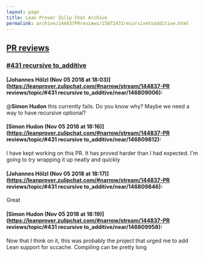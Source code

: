 ```yaml
---
layout: page
title: Lean Prover Zulip Chat Archive 
permalink: archive/144837PRreviews/15072431recursivetoadditive.html
---
```


## [PR reviews](index.html)
### [#431 recursive to_additive](15072431recursivetoadditive.html)

#### [Johannes Hölzl (Nov 05 2018 at 18:03)](https://leanprover.zulipchat.com/#narrow/stream/144837-PR reviews/topic/#431 recursive to_additive/near/146809006):
@**Simon Hudon**  this currently fails. Do you know why? Maybe we need a way to have recursive optional?

#### [Simon Hudon (Nov 05 2018 at 18:16)](https://leanprover.zulipchat.com/#narrow/stream/144837-PR reviews/topic/#431 recursive to_additive/near/146809812):
I have kept working on this PR. It has proved harder than I had expected. I'm going to try wrapping it up neatly and quickly

#### [Johannes Hölzl (Nov 05 2018 at 18:17)](https://leanprover.zulipchat.com/#narrow/stream/144837-PR reviews/topic/#431 recursive to_additive/near/146809846):
Great

#### [Simon Hudon (Nov 05 2018 at 18:19)](https://leanprover.zulipchat.com/#narrow/stream/144837-PR reviews/topic/#431 recursive to_additive/near/146809958):
Now that I think on it, this was probably the project that urged me to add Lean support for sccache. Compiling can be pretty long


